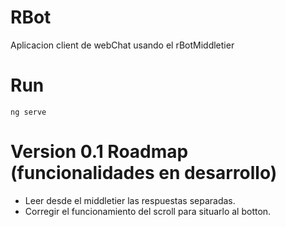 # RBot
Aplicacion client de webChat usando el rBotMiddletier

# Run
```
ng serve
```

# Version 0.1 Roadmap (funcionalidades en desarrollo)
* Leer desde el middletier las respuestas separadas.
* Corregir el funcionamiento del scroll para situarlo al botton.



